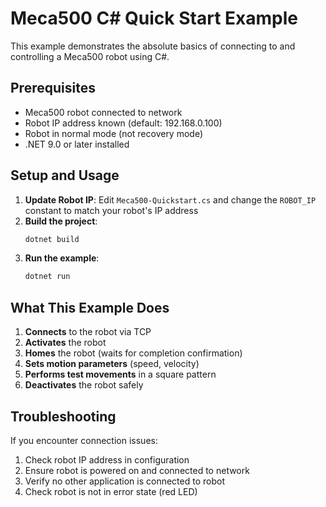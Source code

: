 # Meca500 C# Quick Start Example

This example demonstrates the absolute basics of connecting to and controlling a Meca500 robot using C#.

## Prerequisites

- Meca500 robot connected to network
- Robot IP address known (default: 192.168.0.100)
- Robot in normal mode (not recovery mode)
- .NET 9.0 or later installed

## Setup and Usage

1. **Update Robot IP**: Edit `Meca500-Quickstart.cs` and change the `ROBOT_IP` constant to match your robot's IP address
2. **Build the project**:
   ```bash
   dotnet build
   ```
3. **Run the example**:
   ```bash
   dotnet run
   ```

## What This Example Does

1. **Connects** to the robot via TCP
2. **Activates** the robot
3. **Homes** the robot (waits for completion confirmation)
4. **Sets motion parameters** (speed, velocity)
5. **Performs test movements** in a square pattern
6. **Deactivates** the robot safely

## Troubleshooting

If you encounter connection issues:
1. Check robot IP address in configuration
2. Ensure robot is powered on and connected to network
3. Verify no other application is connected to robot
4. Check robot is not in error state (red LED)